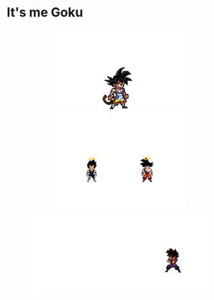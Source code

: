 # It's me Goku

<div align="center">
  <!-- <img src="https://github.com/Bhazooka/Bhazooka/raw/main/Astronaut_1.jpg" width="300" alt="Astronaut Image 1"> -->
  <img src="https://github.com/Bhazooka/Bhazooka/raw/main/Pixel_Goku.gif" width="300" alt="Image">
  <img src="https://github.com/Bhazooka/Bhazooka/raw/main/Gogeta_Fusion_1.gif" width="300" alt="Image">
  <img src="https://github.com/Bhazooka/Bhazooka/raw/main/green_transformation_Flipped.gif" width="400" alt="Image">
</div>


